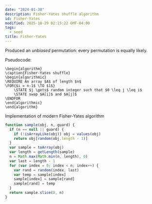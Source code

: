 ```yaml
---
date: "2024-01-30"
description: Fisher-Yates shuffle algorithm
id: Fisher-Yates
modified: 2025-10-29 02:15:22 GMT-04:00
tags:
  - seed
title: Fisher-Yates
---
```


Produced an _unbiased_ permutation: every permutation is equally likely.

Pseudocode:

```pseudo
\begin{algorithm}
\caption{Fisher-Yates shuffle}
\begin{algorithmic}
\REQUIRE An array $A$ of length $n$
\FOR{$i = n-1$ \TO $1$}
    \STATE $j \gets$ random integer such that $0 \leq j \leq i$
    \STATE swap $A[i]$ and $A[j]$
\ENDFOR
\end{algorithmic}
\end{algorithm}
```

Implementation of modern Fisher-Yates algorithm

```js title="FisherYates.js"
function sample(obj, n, guard) {
  if (n == null || guard) {
    if (!isArrayLike(obj)) obj = values(obj)
    return obj[random(obj.length - 1)]
  }
  var sample = toArray(obj)
  var length = getLength(sample)
  n = Math.max(Math.min(n, length), 0)
  var last = length - 1
  for (var index = 0; index < n; index++) {
    var rand = random(index, last)
    var temp = sample[index]
    sample[index] = sample[rand]
    sample[rand] = temp
  }
  return sample.slice(0, n)
}
```
